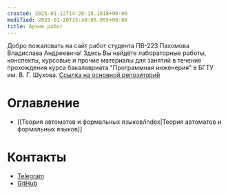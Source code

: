 ```yaml
---
created: 2025-01-12T14:26:18.1818+00:00
modified: 2025-01-20T15:49:05.055+00:00
title: Архив работ
---
```

Добро пожаловать на сайт работ студента ПВ-223 Пахомова Владислава Андреевича! Здесь Вы найдёте лабораторные работы, конспекты, курсовые и прочие материалы для занятий в течение прохождения курса бакалавриата "Программная инженерия" в БГТУ им. В. Г. Шухова. [Ссылка на основной репозиторий](https://github.com/IAmProgrammist/lab_materials)

# Оглавление
- [[Теория автоматов и формальных языков/index|Теория автоматов и формальных языков]]

# Контакты
- [Telegram](https://t.me/cheburekovych)
- [GitHub](https://github.com/IAmProgrammist)